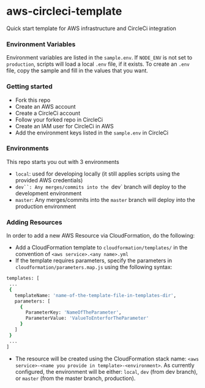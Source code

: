 # aws-circleci-template
Quick start template for AWS infrastructure and CircleCi integration

### Environment Variables
Environment variables are listed in the `sample.env`. If `NODE_ENV` is not set to `production`,
scripts will load a local `.env` file, if it exists. To create an `.env` file, copy the sample
and fill in the values that you want.

### Getting started
* Fork this repo
* Create an AWS account
* Create a CircleCi account
* Follow your forked repo in CircleCi
* Create an IAM user for CircleCi in AWS
* Add the environment keys listed in the `sample.env` in CircleCi

### Environments
This repo starts you out with 3 environments
- `local`: used for developing locally (it still applies scripts using the provided AWS credentials)
- `dev``: Any merges/commits into the `dev` branch will deploy to the development environment
- `master`: Any merges/commits into the `master` branch will deploy into the production environment

### Adding Resources
 In order to add a new AWS Resource via CloudFormation, do the following:
 * Add a CloudFormation template to `cloudformation/templates/` in the convention of `<aws service>.<any name>.yml`
 * If the template requires parameters, specify the parameters in `cloudformation/parameters.map.js` using the following syntax:
 ``` bash
templates: [
  ...
  {
    templateName: 'name-of-the-template-file-in-templates-dir',
    parameters: [
      {
        ParameterKey: 'NameOfTheParameter',
        ParameterValue: 'ValueToEnterforTheParameter'
      }
    ]
  }
  ...
]
 ```
 * The resource will be created using the CloudFormation stack name: `<aws service>-<name you provide in template>-<environment>`. As currently configured, the environment will be either: `local`, `dev` (from dev branch),
 or `master` (from the master branch, production).
 